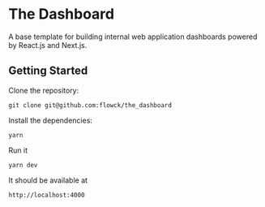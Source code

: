 # The Dashboard

A base template for building internal web application dashboards powered by React.js and Next.js.

## Getting Started

Clone the repository:

```
git clone git@github.com:flowck/the_dashboard
```

Install the dependencies:

```
yarn
```

Run it

```
yarn dev
```

It should be available at

```
http://localhost:4000
```
